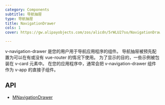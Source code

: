```yaml
---
category: Components
subtitle: 导航抽屉
type: 导航抽屉
title: NavigationDrawer
cols: 1
cover: https://gw.alipayobjects.com/zos/alicdn/5rWLU27so/NavigationDrawer.svg

---
```


v-navigation-drawer 是您的用户用于导航应用程序的组件。 导航抽屉被预先配置为可以在有或没有 vue-router 的情况下使用。 为了显示的目的，一些示例被包装在 v-card 元素中。 在您的应用程序中，通常会把 v-navigation-drawer 组件作为 v-app 的直接子组件。

## API

- [MNavigationDrawer](/docs/api/MNavigationDrawer)